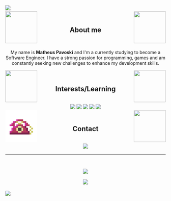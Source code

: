 <img src="https://capsule-render.vercel.app/api?type=soft&color=000000&height=60&section=header&text=Hey%20there,%20welcome%20to%20my%20%github%20profile!&fontSize=25&fontColor=FFFFFF80&animation=fadeIn&fontAlignY=25"/>
<div style="display: inline_block">
  <img align='left' width=100 height=100 src='https://media1.giphy.com/media/6o96ru5kUh8GjT9DsJ/200w.webp'>
  <img align="right" src="https://media3.giphy.com/media/ettKGFpjIRTNXtITNp/giphy.webp?cid=790b7611g55kz50pir7nvx1pm941uqrtfz95cxbpwel7u1uq&ep=v1_gifs_search&rid=giphy.webp&ct=s" width="100" height="100">
</div>
<br>
<h2 align='center'>About me</h2> 
<br>
<p align='center'>My name is <strong>Matheus Pavoski</strong> and I'm a currently studying to become a Software Engineer. I have a strong passion for programming, games and am constantly seeking new challenges to enhance my development skills.</p>
<div style="display: inline_block">
  <img align='left' width=100 height=100 src='https://media0.giphy.com/media/v1.Y2lkPTc5MGI3NjExNDY3a3lzN3N6a210bjJvcGl1amR5a3M4Y2F1dXM1bGhrMXF4bnZ4MiZlcD12MV9naWZzX3NlYXJjaCZjdD1z/H1kmRX2Zd7B77PT4DI/giphy.webp'>
  <img align='right' width=100 height=100 src='https://media1.giphy.com/media/v1.Y2lkPTc5MGI3NjExYTllNzgyMjIwMWd2NW5kZXc1djB4aWNkMTF2a2Q4dndibWdzbzNwcyZlcD12MV9naWZzX3NlYXJjaCZjdD1z/ao9DUiTKH60XS/200.webp'>
</div>
<br>
<h2 align='center'>Interests/Learning</h2> 
<br>
<div style="display: inline_block" align='center'>
  <a href="https://www.learn-c.org/"><img src='https://img.shields.io/badge/C-000000.svg?style=for-the-badge&logo=C&logoColor=white'></a>
  <a href="https://www.learncpp.com/"><img src='https://img.shields.io/badge/C%2B%2B-000000?style=for-the-badge&logo=c%2B%2B&logoColor=white'></a>
  <a href="https://www.vim.org/"><img src="https://img.shields.io/badge/Vim-000000.svg?style=for-the-badge&logo=Vim&logoColor=white"></a>
  <a href="https://www.linux.org/pages/download/"><img src="https://img.shields.io/badge/Linux-000000.svg?style=for-the-badge&logo=Linux&logoColor=white"></a>
  <a href="https://git-scm.com/"><img src='https://img.shields.io/badge/GIT-000000?style=for-the-badge&logo=git&logoColor=white'></a>
</div>
<div style="display: inline_block">
  <img align='left' width=100 height=100 src='https://github.com/matheusPavoski/matheusPavoski/blob/main/tel.gif'>
  <img align='right' width=100 height=100 src='https://media4.giphy.com/media/cYo5kVb23PaZmwUiYk/giphy.webp?cid=ecf05e47r85n35mwkdfj420zey0qj36db16tumazxiryb67w&ep=v1_gifs_search&rid=giphy.webp&ct=s'>
</div>
<br>
<h2 align='center'>Contact</h2>
<br>
<div style="display: inline_block" align='center'>
  <a href="https://www.linkedin.com/in/matheus-pavoski-a5601b190/"><img src='https://img.shields.io/badge/LinkedIn-000000?style=for-the-badge&logo=linkedin&logoColor=white'></a>
</div>
<hr>
<br>
<p align='center'>
<img src="https://github-readme-stats.vercel.app/api/top-langs/?username=matheusPavoski&layout=compact&bg_color=000000&title_color=ffffff&text_color=ffffff&hide_border=true">
</p>
<div align='center'>
<img src="https://komarev.com/ghpvc/?username=matheusPavoski&label=Profile%20Views&color=000000"/>
</div>
<br>
<img src="https://capsule-render.vercel.app/api?type=soft&color=000000&height=60&section=footer"/>
